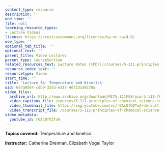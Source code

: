 ```yaml
---
content_type: resource
description: ''
end_time: ''
file: null
learning_resource_types:
- Lecture Videos
license: https://creativecommons.org/licenses/by-nc-sa/4.0/
ocw_type: ''
optional_tab_title: ''
optional_text: ''
parent_title: Video Lectures
parent_type: CourseSection
related_resources_text: Lecture Notes ([PDF](/courses/5-111-principles-of-chemical-science-fall-2008/resources/lecnotes34))
resource_index_text: ''
resourcetype: Video
start_time: ''
title: 'Lecture 34: Temperature and Kinetics'
uid: 667a9564-cdb9-32dd-e317-4d7231a9278a
video_files:
  archive_url: http://www.archive.org/download/MIT5.111F08/ocw-5.111-f08-lec34_300k.mp4
  video_captions_file: /courses/5-111-principles-of-chemical-science-fall-2008/0dbdae5336c152aeb876e74ca807b631_rGAcOfOZToA.vtt
  video_thumbnail_file: https://img.youtube.com/vi/rGAcOfOZToA/default.jpg
  video_transcript_file: /courses/5-111-principles-of-chemical-science-fall-2008/22b91fe3de75a1c5bb6d70ba5610d5c8_rGAcOfOZToA.pdf
video_metadata:
  youtube_id: rGAcOfOZToA
---
```


**Topics covered:** Temperature and kinetics

**Instructor:** Catherine Drennan, Elizabeth Vogel Taylor

